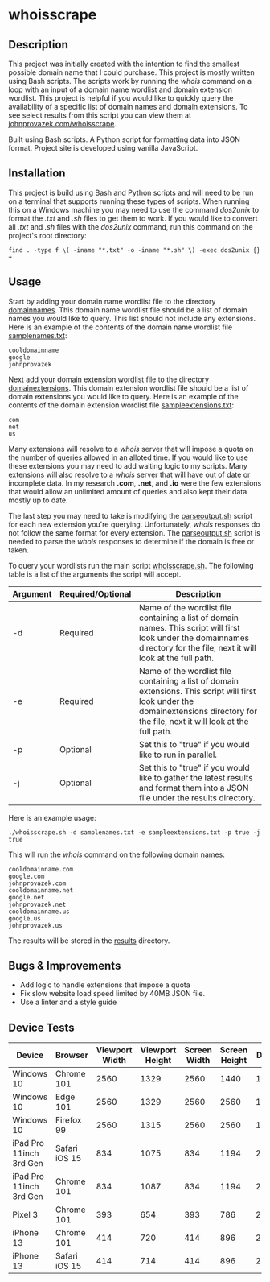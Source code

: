 # whoisscrape

## Description

This project was initially created with the intention to find the smallest possible domain name that I could purchase. This project is mostly written using Bash scripts. The scripts work by running the *whois* command on a loop with an input of a domain name wordlist and domain extension wordlist. This project is helpful if you would like to quickly query the availability of a specific list of domain names and domain extensions. To see select results from this script you can view them at [johnprovazek.com/whoisscrape](https://www.johnprovazek.com/whoisscrape/).

Built using Bash scripts. A Python script for formatting data into JSON format. Project site is developed using vanilla JavaScript.

## Installation

This project is build using Bash and Python scripts and will need to be run on a terminal that supports running these types of scripts. When running this on a Windows machine you may need to use the command *dos2unix* to format the *.txt* and *.sh* files to get them to work. If you would like to convert all *.txt* and *.sh* files with the *dos2unix* command, run this command on the project's root directory:
```
find . -type f \( -iname "*.txt" -o -iname "*.sh" \) -exec dos2unix {} +
```

## Usage

Start by adding your domain name wordlist file to the directory [domainnames](./domainnames). This domain name wordlist file should be a list of domain names you would like to query. This list should not include any extensions. Here is an example of the contents of the domain name wordlist file [samplenames.txt](./domainnames/samplenames.txt): 
```
cooldomainname
google
johnprovazek
```
Next add your domain extension wordlist file to the directory [domainextensions](./domainextensions). This domain extension wordlist file should be a list of domain extensions you would like to query. Here is an example of the contents of the domain extension wordlist file [sampleextensions.txt](./domainextensions/sampleextensions.txt):
```
com
net
us
```

Many extensions will resolve to a *whois* server that will impose a quota on the number of queries allowed in an alloted time. If you would like to use these extensions you may need to add waiting logic to my scripts. Many extensions will also resolve to a *whois* server that will have out of date or incomplete data. In my research **.com**, **.net**, and **.io** were the few extensions that would allow an unlimited amount of queries and also kept their data mostly up to date.

The last step you may need to take is modifying the [parseoutput.sh](./scripts/parseoutput.sh) script for each new extension you're querying. Unfortunately, *whois* responses do not follow the same format for every extension. The [parseoutput.sh](./scripts/parseoutput.sh) script is needed to parse the *whois* responses to determine if the domain is free or taken.

To query your wordlists run the main script [whoisscrape.sh](./scripts/whoisscrape.sh). The following table is a list of the arguments the script will accept.

| Argument | Required/Optional | Description |
| ----------- | ----------- | ----|
| -d | Required | Name of the wordlist file containing a list of domain names. This script will first look under the domainnames directory for the file, next it will look at the full path. |
| -e | Required | Name of the wordlist file containing a list of domain extensions. This script will first look under the domainextensions directory for the file, next it will look at the full path. |
| -p | Optional |Set this to "true" if you would like to run in parallel. |
| -j | Optional |Set this to "true" if you would like to gather the latest results and format them into a JSON file under the results directory. |

Here is an example usage:
```
./whoisscrape.sh -d samplenames.txt -e sampleextensions.txt -p true -j true
```
This will run the *whois* command on the following domain names:
```
cooldomainname.com
google.com
johnprovazek.com
cooldomainname.net
google.net
johnprovazek.net
cooldomainname.us
google.us
johnprovazek.us
```
The results will be stored in the [results](./results) directory. 

## Bugs & Improvements
- Add logic to handle extensions that impose a quota
- Fix slow website load speed limited by 40MB JSON file.
- Use a linter and a style guide

## Device Tests

| Device                  | Browser       | Viewport Width | Viewport Height | Screen Width | Screen Height | DPR  | Default View | Alt View                         | Notes                                                |
|-------------------------|---------------|----------------|-----------------|--------------|---------------|------|--------------|----------------------------------|------------------------------------------------------|
| Windows 10              | Chrome 101    | 2560           | 1329            | 2560         | 1440          | 1.00 | 5/1/2022     | null                             |                                                      |
| Windows 10              | Edge 101      | 2560           | 1329            | 2560         | 2560          | 1.00 | 5/1/2022     | null                             |                                                      |
| Windows 10              | Firefox 99    | 2560           | 1315            | 2560         | 2560          | 1.00 | 5/1/2022     | null                             |                                                      |
| iPad Pro 11inch 3rd Gen | Safari iOS 15 | 834            | 1075            | 834          | 1194          | 2.00 | 5/1/2022     | 5/1/2022                         |                                                      |
| iPad Pro 11inch 3rd Gen | Chrome 101    | 834            | 1087            | 834          | 1194          | 2.00 | 5/1/2022     | 5/1/2022                         |                                                      |
| Pixel 3                 | Chrome 101    | 393            | 654             | 393          | 786           | 2.75 | 5/1/2022     | 5/1/2022                         |                                                      |
| iPhone 13               | Chrome 101    | 414            | 720             | 414          | 896           | 2.00 | 5/1/2022     | 5/1/2022                         |                                                      |
| iPhone 13               | Safari iOS 15 | 414            | 714             | 414          | 896           | 2.00 | 5/1/2022     | 5/1/2022                         |                                                      |